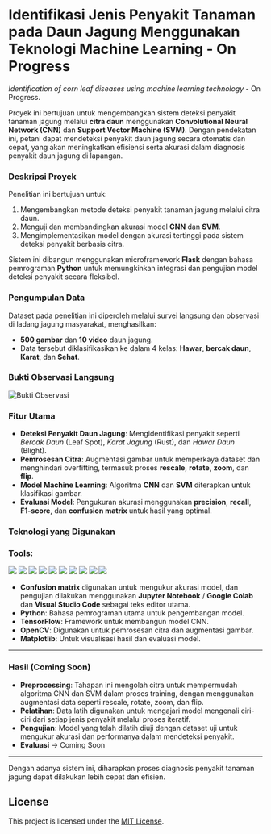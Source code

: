# Identifikasi Jenis Penyakit Tanaman pada Daun Jagung Menggunakan Teknologi Machine Learning - On Progress

*Identification of corn leaf diseases using machine learning technology* - On Progress.

Proyek ini bertujuan untuk mengembangkan sistem deteksi penyakit tanaman jagung melalui **citra daun** menggunakan **Convolutional Neural Network (CNN)** dan **Support Vector Machine (SVM)**. Dengan pendekatan ini, petani dapat mendeteksi penyakit daun jagung secara otomatis dan cepat, yang akan meningkatkan efisiensi serta akurasi dalam diagnosis penyakit daun jagung di lapangan.

### Deskripsi Proyek
Penelitian ini bertujuan untuk:
1. Mengembangkan metode deteksi penyakit tanaman jagung melalui citra daun.
2. Menguji dan membandingkan akurasi model **CNN** dan **SVM**.
3. Mengimplementasikan model dengan akurasi tertinggi pada sistem deteksi penyakit berbasis citra.

Sistem ini dibangun menggunakan microframework **Flask** dengan bahasa pemrograman **Python** untuk memungkinkan integrasi dan pengujian model deteksi penyakit secara fleksibel.

### Pengumpulan Data
Dataset pada penelitian ini diperoleh melalui survei langsung dan observasi di ladang jagung masyarakat, menghasilkan:
- **500 gambar** dan **10 video** daun jagung.
- Data tersebut diklasifikasikan ke dalam 4 kelas: **Hawar**, **bercak daun**, **Karat**, dan **Sehat**.
  
### **Bukti Observasi Langsung**
![Bukti Observasi](https://github.com/sionpardosi/CornLeaf-Disease-Identification-Using-Machine-Learning/blob/main/Requirement/observasi%20-%20Copy.jpg)

### Fitur Utama

- **Deteksi Penyakit Daun Jagung**: Mengidentifikasi penyakit seperti _Bercak Daun_ (Leaf Spot), _Karat Jagung_ (Rust), dan _Hawar Daun_ (Blight).
- **Pemrosesan Citra**: Augmentasi gambar untuk memperkaya dataset dan menghindari overfitting, termasuk proses **rescale**, **rotate**, **zoom**, dan **flip**.
- **Model Machine Learning**: Algoritma **CNN** dan **SVM** diterapkan untuk klasifikasi gambar.
- **Evaluasi Model**: Pengukuran akurasi menggunakan **precision**, **recall**, **F1-score**, dan **confusion matrix** untuk hasil yang optimal.

### Teknologi yang Digunakan

### <summary><strong>Tools:</strong></summary>
<p>
    <img src="https://img.shields.io/badge/Language-Python-blue?logo=python&logoColor=white" />
    <img src="https://img.shields.io/badge/Framework-Flask-green?logo=flask&logoColor=white" />
    <img src="https://img.shields.io/badge/Algorithm-CNN-orange?logo=python&logoColor=white" />
    <img src="https://img.shields.io/badge/Algorithm-SVM-blue?logo=python&logoColor=white" />
    <img src="https://img.shields.io/badge/Library-TensorFlow-red?logo=tensorflow&logoColor=white" />
    <img src="https://img.shields.io/badge/Library-OpenCV-lightblue?logo=opencv&logoColor=white" />
    <img src="https://img.shields.io/badge/Library-Matplotlib-005C4B?logo=matplotlib&logoColor=white" />
    <img src="https://img.shields.io/badge/Tool-Jupyter%20Notebook-FFD43B?logo=python&logoColor=white" />
    <img src="https://img.shields.io/badge/Tool-Google%20Colab-FF6F00?logo=googlecolab&logoColor=white" />
    <img src="https://img.shields.io/badge/Editor-Visual%20Studio%20Code-007ACC?logo=visualstudiocode&logoColor=white" />
</p>

- **Confusion matrix** digunakan untuk mengukur akurasi model, dan pengujian dilakukan menggunakan **Jupyter Notebook** / **Google Colab** dan **Visual Studio Code** sebagai teks editor utama.
- **Python**: Bahasa pemrograman utama untuk pengembangan model.
- **TensorFlow**: Framework untuk membangun model CNN.
- **OpenCV**: Digunakan untuk pemrosesan citra dan augmentasi gambar.
- **Matplotlib**: Untuk visualisasi hasil dan evaluasi model.

---

### Hasil (Coming Soon)

- **Preprocessing**: Tahapan ini mengolah citra untuk mempermudah algoritma CNN dan SVM dalam proses training, dengan menggunakan augmentasi data seperti rescale, rotate, zoom, dan flip.
- **Pelatihan**: Data latih digunakan untuk mengajari model mengenali ciri-ciri dari setiap jenis penyakit melalui proses iteratif.
- **Pengujian**: Model yang telah dilatih diuji dengan dataset uji untuk mengukur akurasi dan performanya dalam mendeteksi penyakit.
- **Evaluasi** -> Coming Soon
  
---

Dengan adanya sistem ini, diharapkan proses diagnosis penyakit tanaman jagung dapat dilakukan lebih cepat dan efisien.

## License

This project is licensed under the [MIT License](LICENSE).
